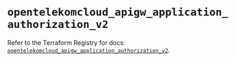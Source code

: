 # `opentelekomcloud_apigw_application_authorization_v2`

Refer to the Terraform Registry for docs: [`opentelekomcloud_apigw_application_authorization_v2`](https://registry.terraform.io/providers/opentelekomcloud/opentelekomcloud/1.36.33/docs/resources/apigw_application_authorization_v2).
